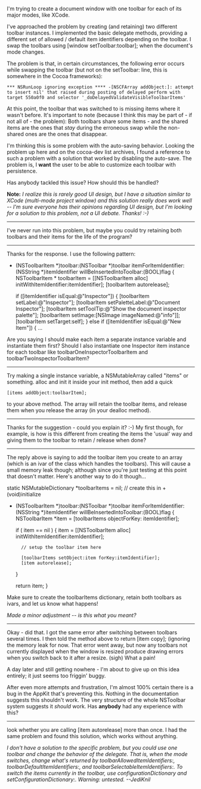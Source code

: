 

I'm trying to create a document window with one toolbar for each of its major modes, like XCode. 

I've approached the problem by creating (and retaining) two different toolbar instances. I implemented the basic delegate methods, providing a different set of allowed / default item identifiers depending on the toolbar. I swap the toolbars using     [window setToolbar:toolbar]; when the document's mode changes.

The problem is that, in certain circumstances, the following error occurs while swapping the toolbar (but not on the setToolbar: line, this is somewhere in the Cocoa frameworks):

    *** NSRunLoop ignoring exception **** -[NSCFArray addObject:]: attempt to insert nil' that raised during posting of delayed perform with target 550a0f0 and selector '_doDelayedValidateVisibleToolbarItems'

At this point, the toolbar that was switched to is missing items where it wasn't before. It's important to note (because I think this may be part of - if not all of - the problem): Both toolbars share some items - and the shared items are the ones that *stay* during the erroneous swap while the non-shared ones are the ones that disappear.

I'm thinking this is some problem with the auto-saving behavior. Looking the problem up here and on the cocoa-dev list archives, I found a reference to such a problem with a solution that worked by disabling the auto-save. The problem is, I **want** the user to be able to customize each toolbar with persistence.

Has anybody tackled this issue? How should this be handled?

**Note:** *I realize this is rarely good UI design, but I have a situation similar to XCode (multi-mode project window) and this solution really does work well -- I'm sure everyone has their opinions regarding UI design, but I'm looking for a solution to this problem, not a UI debate. Thanks! :-)*

----

I've never run into this problem, but maybe you could try retaining both toolbars and their items for the life of the program?

----

Thanks for the response. I use the following pattern:

    
- (NSToolbarItem *)toolbar:(NSToolbar *)toolbar
     itemForItemIdentifier:(NSString *)itemIdentifier
 willBeInsertedIntoToolbar:(BOOL)flag
{
    NSToolbarItem * toolbarItem = [[NSToolbarItem alloc] initWithItemIdentifier:itemIdentifier];
    [toolbarItem autorelease];

	if ([itemIdentifier isEqual:@"Inspector"]) {
        [toolbarItem setLabel:@"Inspector"];
        [toolbarItem setPaletteLabel:@"Document Inspector"];
        [toolbarItem setToolTip:@"Show the document inspector palette"];
        [toolbarItem setImage:[NSImage imageNamed:@"info"]];
        [toolbarItem setTarget:self];
	} else if ([itemIdentifier isEqual:@"New Item"]) {
...


Are you saying I should make each item a separate instance variable and instantiate them first? Should I also instantiate one Inspector item instance for each toolbar like     toolbarOneInspectorToolbarItem and     toolbarTwoInspectorToolbarItem?

----

Try making a single instance variable, a NSMutableArray called "items" or something. alloc and init it inside your init method, then add a quick

    
    [items addObject:toolbarItem];


to your above method. The array will retain the toolbar items, and release them when you release the array (in your dealloc method).

----
Thanks for the suggestion - could you explain it? :-) My first though, for example, is how is this different from creating the items the 'usual' way and giving them to the toolbar to retain / release when done?

----
The reply above is saying to add the toolbar item you create to an array (which is an ivar of the class which handles the toolbars). This will cause a small memory leak though; although since you're just testing at this point that doesn't matter. Here's another way to do it though...

    

static NSMutableDictionary *toolbarItems = nil;    // create this in +(void)initialize

- (NSToolbarItem *)toolbar:(NSToolbar *)toolbar itemForItemIdentifier:(NSString *)itemIdentifier willBeInsertedIntoToolbar:(BOOL)flag
{
    NSToolbarItem *item = [toolbarItems objectForKey: itemIdentifier];

    if ( item == nil )
    {
        item = [[NSToolbarItem alloc] initWithItemIdentifier:itemIdentifier];

        // setup the toolbar item here

        [toolbarItems setObject:item forKey:itemIdentifier];
        [item autorelease];
    }

    return item;
}



Make sure to create the toolbarItems dictionary, retain both toolbars as ivars, and let us know what happens!

*Made a minor adjustment -- is this what you meant?*

----

Okay - did that. I got the same error after switching between toolbars several times. I then told the method above to     return [item copy]; (ignoring the memory leak for now. That error went away, but now any toolbars not currently displayed when the window is resized produce drawing errors when you switch back to it after a resize. (sigh) What a pain!

A day later and still getting nowhere - I'm about to give up on this idea entirely; it just seems too friggin' buggy.

After even more attempts and frustration, I'm almost 100% certain there is a bug in the AppKit that's preventing this. Nothing in the documentation suggests this shouldn't work. The very structure of the whole NSToolbar system suggests it *should* work. Has **anybody** had any experience with this?

----

look whether you are calling [item autorelease] more than once. I had the same problem and found this solution, which works without anything.

*I don't have a solution to the specific problem, but you could use one toolbar and change the behavior of the *delegate*. That is, when the mode switches, change what's returned by     toolbarAllowedItemIdentifiers:,     toolbarDefaultItemIdentifiers:, and     toolbarSelectableItemIdentifiers:. To switch the items currently in the toolbar, use     configurationDictionary and     setConfigurationDictionary:. Warning: untested. --JediKnil*
